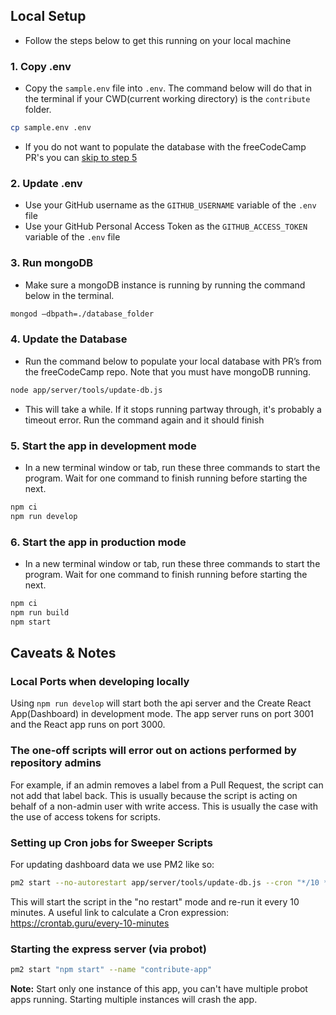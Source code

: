 ## Local Setup
- Follow the steps below to get this running on your local machine

### 1. Copy .env
- Copy the `sample.env` file into `.env`. The command below will do that in the terminal if your CWD(current working directory) is the `contribute` folder.
```bash
cp sample.env .env
```
- If you do not want to populate the database with the freeCodeCamp PR's you can [skip to step 5](#5-start-the-app-in-developemnt-mode)

### 2. Update .env
- Use your GitHub username as the `GITHUB_USERNAME` variable of the `.env` file
- Use your GitHub Personal Access Token as the `GITHUB_ACCESS_TOKEN` variable of the `.env` file

### 3. Run mongoDB
- Make sure a mongoDB instance is running by running the command below in the terminal.
```bash
mongod —dbpath=./database_folder
```

### 4. Update the Database
- Run the command below to populate your local database with PR’s from the freeCodeCamp repo. Note that you must have mongoDB running.
```bash
node app/server/tools/update-db.js
```
- This will take a while. If it stops running partway through, it's probably a timeout error. Run the command again and it should finish

### 5. Start the app in development mode
- In a new terminal window or tab, run these three commands to start the program. Wait for one command to finish running before starting the next.
```bash
npm ci
npm run develop
```

### 6. Start the app in production mode
- In a new terminal window or tab, run these three commands to start the program. Wait for one command to finish running before starting the next.
```bash
npm ci
npm run build
npm start
```

## Caveats & Notes

### Local Ports when developing locally
Using `npm run develop` will start both the api server and the Create React App(Dashboard) in development mode. The app server runs on port 3001 and the React app runs on port 3000.

### The one-off scripts will error out on actions performed by repository admins
For example, if an admin removes a label from a Pull Request, the script can not add that label back. This is usually because the script is acting on behalf of a non-admin user with write access.
This is usually the case with the use of access tokens for scripts.

### Setting up Cron jobs for Sweeper Scripts
For updating dashboard data we use PM2 like so:
```bash
pm2 start --no-autorestart app/server/tools/update-db.js --cron "*/10 * * * *"
```
This will start the script in the "no restart" mode and re-run it every 10 minutes.
A useful link to calculate a Cron expression: <https://crontab.guru/every-10-minutes>

### Starting the express server (via probot)
```bash
pm2 start "npm start" --name "contribute-app"
```
**Note:** Start only one instance of this app, you can't have multiple probot apps running. Starting multiple instances will crash the app.

